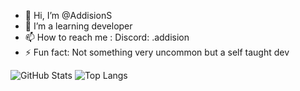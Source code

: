- 👋 Hi, I’m @AddisionS
- 👀 I’m a learning developer
- 📫 How to reach me : Discord: .addision
- ⚡ Fun fact: Not something very uncommon but a self taught dev

![GitHub Stats](https://github-readme-stats.vercel.app/api?username=AddisionS&theme=tokyonight)
![Top Langs](https://github-readme-stats.vercel.app/api/top-langs/?username=AddisionS&layout=compact&theme=tokyonight)

